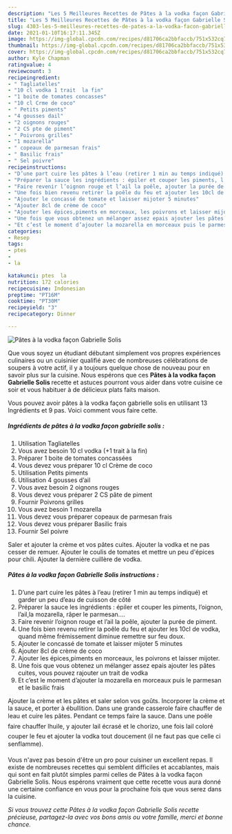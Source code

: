 ```yaml
---
description: "Les 5 Meilleures Recettes de Pâtes à la vodka façon Gabrielle Solis"
title: "Les 5 Meilleures Recettes de Pâtes à la vodka façon Gabrielle Solis"
slug: 4303-les-5-meilleures-recettes-de-pates-a-la-vodka-facon-gabrielle-solis
date: 2021-01-10T16:17:11.345Z
image: https://img-global.cpcdn.com/recipes/d81706ca2bbfaccb/751x532cq70/pates-a-la-vodka-facon-gabrielle-solis-photo-principale-de-la-recette.jpg
thumbnail: https://img-global.cpcdn.com/recipes/d81706ca2bbfaccb/751x532cq70/pates-a-la-vodka-facon-gabrielle-solis-photo-principale-de-la-recette.jpg
cover: https://img-global.cpcdn.com/recipes/d81706ca2bbfaccb/751x532cq70/pates-a-la-vodka-facon-gabrielle-solis-photo-principale-de-la-recette.jpg
author: Kyle Chapman
ratingvalue: 4
reviewcount: 3
recipeingredient:
- " Tagliatelles"
- "10 cl vodka 1 trait  la fin"
- "1 boite de tomates concasses"
- "10 cl Crme de coco"
- " Petits piments"
- "4 gousses dail"
- "2 oignons rouges"
- "2 CS pte de piment"
- " Poivrons grilles"
- "1 mozarella"
- " copeaux de parmesan frais"
- " Basilic frais"
- " Sel poivre"
recipeinstructions:
- "D’une part cuire les pâtes à l’eau (retirer 1 min au temps indiqué) et garder un peu d’eau de cuisson de côté"
- "Préparer la sauce les ingrédients : épiler et couper les piments, l’oignon, l’ail,la mozarella, râper le parmesan...."
- "Faire revenir l’oignon rouge et l’ail la poêle, ajouter la purée de piment."
- "Une fois bien revenu retirer la poêle du feu et ajouter les 10cl de vodka, quand même frémissement diminue remettre sur feu doux."
- "Ajouter le concassé de tomate et laisser mijoter 5 minutes"
- "Ajouter 8cl de crème de coco"
- "Ajouter les épices,piments en morceaux, les poivrons et laisser mijoter."
- "Une fois que vous obtenez un mélanger assez epais ajouter les pâtes cuites, vous pouvez rajouter un trait de vodka"
- "Et c’est le moment d’ajouter la mozarella en morceaux puis le parmesan et le basilic frais"
categories:
- Resep
tags:
- ptes
- 
- la

katakunci: ptes  la 
nutrition: 172 calories
recipecuisine: Indonesian
preptime: "PT16M"
cooktime: "PT30M"
recipeyield: "3"
recipecategory: Dinner

---
```



![Pâtes à la vodka façon Gabrielle Solis](https://img-global.cpcdn.com/recipes/d81706ca2bbfaccb/751x532cq70/pates-a-la-vodka-facon-gabrielle-solis-photo-principale-de-la-recette.jpg)

Que vous soyez un étudiant débutant simplement vos propres expériences culinaires ou un cuisinier qualifié avec de nombreuses célébrations de soupers à votre actif, il y a toujours quelque chose de nouveau pour en savoir plus sur la cuisine. Nous espérons que ces <strong> Pâtes à la vodka façon Gabrielle Solis </strong> recette et astuces pourront vous aider dans votre cuisine ce soir et vous habituer à de délicieux plats faits maison.

<!--inarticleads1-->

Vous pouvez avoir pâtes à la vodka façon gabrielle solis en utilisant 13 Ingrédients et 9 pas. Voici comment vous faire cette.

##### Ingrédients de pâtes à la vodka façon gabrielle solis :

1. Utilisation  Tagliatelles
1. Vous avez besoin 10 cl vodka (+1 trait à la fin)
1. Préparer 1 boite de tomates concassées
1. Vous devez vous préparer 10 cl Crème de coco
1. Utilisation  Petits piments
1. Utilisation 4 gousses d’ail
1. Vous avez besoin 2 oignons rouges
1. Vous devez vous préparer 2 CS pâte de piment
1. Fournir  Poivrons grilles
1. Vous avez besoin 1 mozarella
1. Vous devez vous préparer  copeaux de parmesan frais
1. Vous devez vous préparer  Basilic frais
1. Fournir  Sel poivre


Saler et ajouter la crème et vos pâtes cuites. Ajouter la vodka et ne pas cesser de remuer. Ajouter le coulis de tomates et mettre un peu d&#39;épices pour chili. Ajouter la dernière cuillère de vodka. 

<!--inarticleads2-->

##### Pâtes à la vodka façon Gabrielle Solis instructions :

1. D’une part cuire les pâtes à l’eau (retirer 1 min au temps indiqué) et garder un peu d’eau de cuisson de côté
1. Préparer la sauce les ingrédients : épiler et couper les piments, l’oignon, l’ail,la mozarella, râper le parmesan....
1. Faire revenir l’oignon rouge et l’ail la poêle, ajouter la purée de piment.
1. Une fois bien revenu retirer la poêle du feu et ajouter les 10cl de vodka, quand même frémissement diminue remettre sur feu doux.
1. Ajouter le concassé de tomate et laisser mijoter 5 minutes
1. Ajouter 8cl de crème de coco
1. Ajouter les épices,piments en morceaux, les poivrons et laisser mijoter.
1. Une fois que vous obtenez un mélanger assez epais ajouter les pâtes cuites, vous pouvez rajouter un trait de vodka
1. Et c’est le moment d’ajouter la mozarella en morceaux puis le parmesan et le basilic frais


Ajouter la crème et les pâtes et saler selon vos goûts. Incorporer la crème et la sauce, et porter à ébullition. Dans une grande casserole faire chauffer de leau et cuire les pâtes. Pendant ce temps faire la sauce. Dans une poêle faire chauffer lhuile, y ajouter lail écrasé et le chorizo, une fois lail coloré couper le feu et ajouter la vodka tout doucement (il ne faut pas que celle ci senflamme). 

<!--inarticleads1-->

<p>
Vous n'avez pas besoin d'être un pro pour cuisiner un excellent repas. Il existe de nombreuses recettes qui semblent difficiles et accablantes, mais qui sont en fait plutôt simples parmi celles de Pâtes à la vodka façon Gabrielle Solis. Nous espérons vraiment que cette recette vous aura donné une certaine confiance en vous pour la prochaine fois que vous serez dans la cuisine.
</p>

<p>
<i>Si vous trouvez cette Pâtes à la vodka façon Gabrielle Solis recette précieuse, partagez-la avec vos bons amis ou votre famille, merci et bonne chance.</i>
</p>
